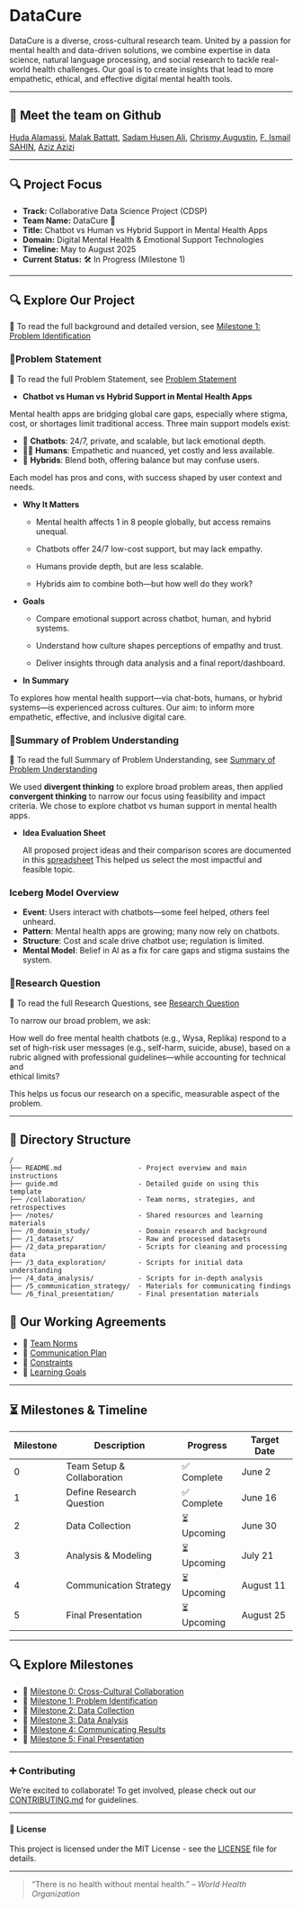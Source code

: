 # DataCure

DataCure is a diverse, cross-cultural research team. United by a passion for
mental health and data-driven solutions, we combine expertise in data science,
natural language processing, and social research to tackle real-world
health challenges.
Our goal is to create insights that lead to more empathetic, ethical, and
effective digital mental health tools.

___

## 👥 Meet the team on Github
<!-- markdownlint-disable MD033 -->

[Huda Alamassi](https://github.com/hudaalamassi),
[Malak Battatt](https://github.com/malakbattat),
[Sadam Husen Ali](https://github.com/Urz1),
[Chrismy Augustin](https://github.com/likechrisss),
[F. Ismail SAHIN](https://github.com/fevziismailsahin),
[Aziz Azizi](https://github.com/Azizsin7)

___

## 🔍 Project Focus

* **Track:** Collaborative Data Science Project (CDSP)
* **Team Name:** DataCure 🧬
* **Title:** Chatbot vs Human vs Hybrid Support in Mental Health Apps
* **Domain:** Digital Mental Health & Emotional Support Technologies
* **Timeline:** May to August 2025
* **Current Status:** 🛠️ In Progress (Milestone 1)

___

## 🔍 Explore Our Project

   **📄** To read the full background and detailed version, see
   [Milestone 1: Problem Identification](0_domain_study/README.md)

### 🔹Problem Statement

  **📄** To read the full Problem Statement, see [Problem Statement](0_domain_study/problem_statement.md)

* **Chatbot vs Human vs Hybrid Support in Mental Health Apps**

Mental health apps are bridging global care gaps, especially where stigma, cost,
or shortages limit traditional access. Three main support models exist:

* 🤖 **Chatbots**: 24/7, private, and scalable, but lack emotional depth.  
* 🧑‍⚕️ **Humans**: Empathetic and nuanced, yet costly and less available.  
* 🔁 **Hybrids**: Blend both, offering balance but may confuse users.

Each model has pros and cons, with success shaped by user context and needs.
  
* **Why It Matters**

  * Mental health affects 1 in 8 people globally, but access remains unequal.

  * Chatbots offer 24/7 low-cost support, but may lack empathy.

  * Humans provide depth, but are less scalable.

  * Hybrids aim to combine both—but how well do they work?

* **Goals**

  * Compare emotional support across chatbot, human, and hybrid systems.

  * Understand how culture shapes perceptions of empathy and trust.

  * Deliver insights through data analysis and a final report/dashboard.
  
* **In Summary**

To explores how mental health support—via chat-bots, humans, or hybrid
systems—is experienced across cultures. Our aim: to inform more empathetic,
effective, and inclusive digital care.

### 🔹Summary of Problem Understanding

  **📄** To read the full Summary of Problem Understanding,
  see [Summary of Problem Understanding](0_domain_study/summary_of_our_understanding_of_the_problem_domain.md)

We used **divergent thinking** to explore broad problem areas, then applied  
**convergent thinking** to narrow our focus using feasibility and impact criteria.
We chose to explore chatbot vs human support in mental health apps.

* **Idea Evaluation Sheet**

  All proposed project ideas and their comparison scores are documented in this
  [spreadsheet](https://tinyurl.com/3r5a5jee)
  This helped us select the most impactful and feasible topic.

### Iceberg Model Overview

* **Event**: Users interact with chatbots—some feel helped, others feel unheard.
* **Pattern**: Mental health apps are growing; many now rely on chatbots.  
* **Structure**: Cost and scale drive chatbot use; regulation is limited.  
* **Mental Model**: Belief in AI as a fix for care gaps and stigma sustains the system.

### 🔹Research Question

   **📄** To read the full Research Questions, see
 [Research Question](0_domain_study/research_question.md)

To narrow our broad problem, we ask:  

How well do free mental health chatbots (e.g., Wysa, Replika)  respond to a  
set of high-risk user messages (e.g., self-harm, suicide, abuse), based on a  
rubric aligned with professional guidelines—while accounting for technical and  
ethical limits?

This helps us focus our research on a specific, measurable aspect of the problem.

___

## 📁 **Directory Structure**

```text
/
├── README.md                   - Project overview and main instructions
├── guide.md                    - Detailed guide on using this template
├── /collaboration/             - Team norms, strategies, and retrospectives
├── /notes/                     - Shared resources and learning materials
├── /0_domain_study/            - Domain research and background
├── /1_datasets/                - Raw and processed datasets
├── /2_data_preparation/        - Scripts for cleaning and processing data
├── /3_data_exploration/        - Scripts for initial data understanding
├── /4_data_analysis/           - Scripts for in-depth analysis
├── /5_communication_strategy/  - Materials for communicating findings
└── /6_final_presentation/      - Final presentation materials

```

## 🤝 Our Working Agreements

* 🔹 [Team Norms](collaboration/group_norms.md)
* 🔹 [Communication Plan](collaboration/communication.md)
* 🔹 [Constraints](collaboration/constraints.md)
* 🔹 [Learning Goals](collaboration/learning_goals.md)

___

## ⏳ Milestones & Timeline

| Milestone | Description                   | Progress     | Target Date |
|-----------|-------------------------------|--------------|-------------|
| 0         | Team Setup & Collaboration    | ✅ Complete   | June 2      |
| 1         | Define Research Question      | ✅ Complete    | June 16     |
| 2         | Data Collection               | ⏳ Upcoming   | June 30     |
| 3         | Analysis & Modeling           | ⏳ Upcoming   | July 21     |
| 4         | Communication Strategy        | ⏳ Upcoming   | August 11   |
| 5         | Final Presentation            | ⏳ Upcoming   | August 25   |

___

## 🔍 Explore Milestones

* 🔹 [Milestone 0: Cross-Cultural Collaboration](collaboration/README.md)
* 🔹 [Milestone 1: Problem Identification](0_domain_study/README.md)
* 🔹 [Milestone 2: Data Collection](1_datasets/README.md)
* 🔹 [Milestone 3: Data Analysis](4_data_analysis/README.md)
* 🔹 [Milestone 4: Communicating Results](5_communication_strategy/README.md)
* 🔹 [Milestone 5: Final Presentation](6_final_presentation/README.md)
  
___

### ➕ **Contributing**

  We’re excited to collaborate! To get involved, please check out our
  [CONTRIBUTING.md](CONTRIBUTING.md) for
  guidelines.
___

#### 🔑 **License**

This project is licensed under the MIT License - see the [LICENSE](LICENSE) file
for details.

___

> “There is no health without mental health.” – *World Health Organization*
